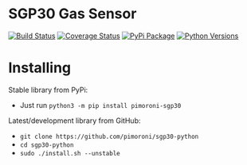 # SGP30 Gas Sensor

[![Build Status](https://travis-ci.com/pimoroni/sgp30-python.svg?branch=master)](https://travis-ci.com/pimoroni/sgp30-python)
[![Coverage Status](https://coveralls.io/repos/github/pimoroni/sgp30-python/badge.svg?branch=master)](https://coveralls.io/github/pimoroni/sgp30-python?branch=master)
[![PyPi Package](https://img.shields.io/pypi/v/pimoroni-sgp30.svg)](https://pypi.python.org/pypi/pimoroni-sgp30)
[![Python Versions](https://img.shields.io/pypi/pyversions/pimoroni-sgp30.svg)](https://pypi.python.org/pypi/pimoroni-sgp30)

# Installing

Stable library from PyPi:

* Just run `python3 -m pip install pimoroni-sgp30`

Latest/development library from GitHub:

* `git clone https://github.com/pimoroni/sgp30-python`
* `cd sgp30-python`
* `sudo ./install.sh --unstable`

